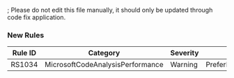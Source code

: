 ; Please do not edit this file manually, it should only be updated through code fix application.

### New Rules

Rule ID | Category | Severity | Notes
--------|----------|----------|-------
RS1034 | MicrosoftCodeAnalysisPerformance | Warning | PreferIsKindAnalyzer
